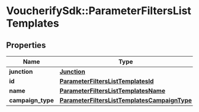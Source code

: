 # VoucherifySdk::ParameterFiltersListTemplates

## Properties

| Name | Type | Description | Notes |
| ---- | ---- | ----------- | ----- |
| **junction** | [**Junction**](Junction.md) |  | [optional] |
| **id** | [**ParameterFiltersListTemplatesId**](ParameterFiltersListTemplatesId.md) |  | [optional] |
| **name** | [**ParameterFiltersListTemplatesName**](ParameterFiltersListTemplatesName.md) |  | [optional] |
| **campaign_type** | [**ParameterFiltersListTemplatesCampaignType**](ParameterFiltersListTemplatesCampaignType.md) |  | [optional] |

